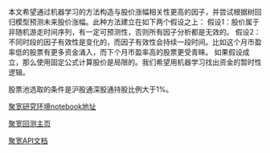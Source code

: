 本文希望通过机器学习的方法构造与股价涨幅相关性更高的因子，并尝试根据树回归模型预测未来股价涨幅。此种方法建立在如下两个假设之上： 
假设1：股价属于非随机游走时间序列，有一定可预测性，否则所有因子分析都是无效的。 
假设2：不同时段的因子有效性是变化的，而因子有效性会持续一段时间。比如这个月市盈率低的股票有更多资金涌入，而下个月市盈率高的股票更受青睐。
如果假设成立，那么使用固定公式计算股价是局限的。我们希望用机器学习找出资金的暂时性逻辑。

股票池选取的条件是沪股通深股通持股比例大于1%。

[聚宽研究环境notebook地址](https://www.joinquant.com/research)

[聚宽回测主页](https://www.joinquant.com/)

[聚宽API文档](https://www.joinquant.com/help/api/help?name=api)
